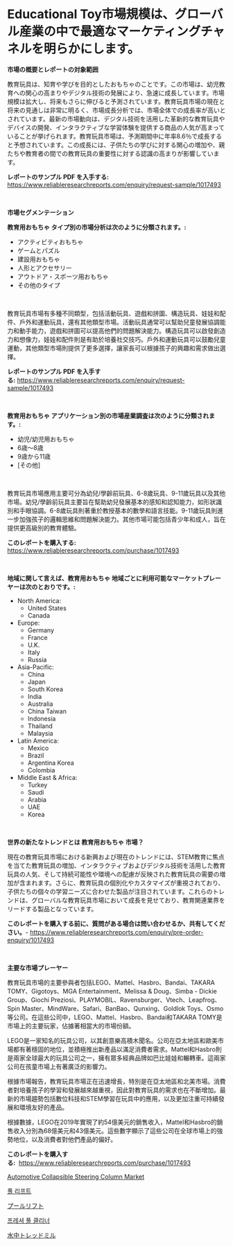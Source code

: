 <p><h1>Educational Toy市場規模は、グローバル産業の中で最適なマーケティングチャネルを明らかにします。</h1></p><p><strong>市場の概要とレポートの対象範囲</strong></p>
<p><p>教育玩具は、知育や学びを目的としたおもちゃのことです。この市場は、幼児教育への関心の高まりやデジタル技術の発展により、急速に成長しています。市場規模は拡大し、将来もさらに伸びると予測されています。教育玩具市場の現在と将来の見通しは非常に明るく、市場成長分析では、市場全体での成長率が高いとされています。最新の市場動向は、デジタル技術を活用した革新的な教育玩具やデバイスの開発、インタラクティブな学習体験を提供する商品の人気が高まっていることが挙げられます。教育玩具市場は、予測期間中に年率8.6％で成長すると予想されています。この成長には、子供たちの学びに対する関心の増加や、親たちや教育者の間での教育玩具の重要性に対する認識の高まりが影響しています。</p></p>
<p><strong>レポートのサンプル PDF を入手する:</strong> <a href="https://www.reliableresearchreports.com/enquiry/request-sample/1017493">https://www.reliableresearchreports.com/enquiry/request-sample/1017493</a></p>
<p>&nbsp;</p>
<p><strong>市場セグメンテーション</strong></p>
<p><strong>教育用おもちゃ タイプ別の市場分析は次のように分類されます。:</strong></p>
<p><ul><li>アクティビティおもちゃ</li><li>ゲームとパズル</li><li>建設用おもちゃ</li><li>人形とアクセサリー</li><li>アウトドア・スポーツ用おもちゃ</li><li>その他のタイプ</li></ul></p>
<p>&nbsp;</p>
<p><p>教育玩具市場有多種不同類型，包括活動玩具、遊戲和拼圖、構造玩具、娃娃和配件、戶外和運動玩具，還有其他類型市場。活動玩具通常可以幫助兒童發展協調能力和動手能力，遊戲和拼圖可以提高他們的問題解決能力。構造玩具可以啟發創造力和想像力，娃娃和配件則是有助於培養社交技巧。戶外和運動玩具可以鼓勵兒童運動，其他類型市場則提供了更多選擇，讓家長可以根據孩子的興趣和需求做出選擇。</p></p>
<p><strong>レポートのサンプル PDF を入手する:</strong>&nbsp;<a href="https://www.reliableresearchreports.com/enquiry/request-sample/1017493">https://www.reliableresearchreports.com/enquiry/request-sample/1017493</a></p>
<p>&nbsp;</p>
<p><strong> 教育用おもちゃ アプリケーション別の市場産業調査は次のように分類されます。:</strong></p>
<p><ul><li>幼児/幼児用おもちゃ</li><li>6歳～8歳</li><li>9歳から11歳</li><li>[その他]</li></ul></p>
<p>&nbsp;</p>
<p><p>教育玩具市場應用主要可分為幼兒/學齡前玩具、6-8歲玩具、9-11歲玩具以及其他市場。幼兒/學齡前玩具主要旨在幫助幼兒發展基本的感知和認知能力，如形狀識別和手眼協調。6-8歲玩具則著重於教授基本的數學和語言技能。9-11歲玩具則進一步加強孩子的邏輯思維和問題解決能力。其他市場可能包括青少年和成人，旨在提供更高級別的教育體驗。</p></p>
<p><strong>このレポートを購入する:</strong>&nbsp; <a href="https://www.reliableresearchreports.com/purchase/1017493">https://www.reliableresearchreports.com/purchase/1017493</a></p>
<p>&nbsp;</p>
<p><strong>地域に関して言えば、教育用おもちゃ 地域ごとに利用可能なマーケットプレーヤーは次のとおりです。:</strong></p>
<p><ul>
    <li>
        North America:
        <ul>
            <li>United States</li>
            <li>Canada</li>
        </ul>
    </li>
    <li>
        Europe:
        <ul>
            <li>Germany</li>
            <li>France</li>
            <li>U.K.</li>
            <li>Italy</li>
            <li>Russia</li>
        </ul>
    </li>
    <li>
        Asia-Pacific:
        <ul>
            <li>China</li>
            <li>Japan</li>
            <li>South Korea</li>
            <li>India</li>
            <li>Australia</li>
            <li>China Taiwan</li>
            <li>Indonesia</li>
            <li>Thailand</li>
            <li>Malaysia</li>
        </ul>
    </li>
    <li>
        Latin America:
        <ul>
            <li>Mexico</li>
            <li>Brazil</li>
            <li>Argentina Korea</li>
            <li>Colombia</li>
        </ul>
    </li>
    <li>
        Middle East & Africa:
        <ul>
            <li>Turkey</li>
            <li>Saudi</li>
            <li>Arabia</li>
            <li>UAE</li>
            <li>Korea</li>
        </ul>
    </li>
    </ul></p>
<p>&nbsp;</p>
<p><strong>世界の新たなトレンドとは 教育用おもちゃ 市場？</strong></p>
<p><p>現在の教育玩具市場における新興および現在のトレンドには、STEM教育に焦点を当てた教育玩具の増加、インタラクティブおよびデジタル技術を活用した教育玩具の人気、そして持続可能性や環境への配慮が反映された教育玩具の需要の増加が含まれます。さらに、教育玩具の個別化やカスタマイズが重視されており、子供たちの個々の学習ニーズに合わせた製品が注目されています。これらのトレンドは、グローバルな教育玩具市場において成長を見せており、教育関連業界をリードする製品となっています。</p></p>
<p><strong>このレポートを購入する前に、質問がある場合は問い合わせるか、共有してください。</strong>- <a href="https://www.reliableresearchreports.com/enquiry/pre-order-enquiry/1017493">https://www.reliableresearchreports.com/enquiry/pre-order-enquiry/1017493</a></p>
<p>&nbsp;</p>
<p><strong>主要な市場プレーヤー</strong></p>
<p><p>教育玩具市場的主要參與者包括LEGO、Mattel、Hasbro、Bandai、TAKARA TOMY、Gigotoys、MGA Entertainment、Melissa & Doug、Simba - Dickie Group、Giochi Preziosi、PLAYMOBIL、Ravensburger、Vtech、Leapfrog、Spin Master、MindWare、Safari、BanBao、Qunxing、Goldlok Toys、Osmo等公司。在這些公司中，LEGO、Mattel、Hasbro、Bandai和TAKARA TOMY是市場上的主要玩家，佔據著相當大的市場份額。</p><p>LEGO是一家知名的玩具公司，以其創意樂高積木聞名。公司在亞太地區和歐美市場都有著穩固的地位，並積極推出新產品以滿足消費者需求。Mattel和Hasbro則是兩家全球最大的玩具公司之一，擁有眾多經典品牌如巴比娃娃和輾轉車。這兩家公司在孩童市場上有著廣泛的影響力。</p><p>根據市場報告，教育玩具市場正在迅速增長，特別是在亞太地區和北美市場。消費者對培養孩子的學習和發展越來越重視，因此對教育玩具的需求也在不斷增加。最新的市場趨勢包括數位科技和STEM學習在玩具中的應用，以及更加注重可持續發展和環境友好的產品。</p><p>根據數據，LEGO在2019年實現了約54億美元的銷售收入，Mattel和Hasbro的銷售收入分別為68億美元和43億美元。這些數字顯示了這些公司在全球市場上的強勢地位，以及消費者對他們產品的偏好。</p></p>
<p><strong>このレポートを購入する:</strong>&nbsp;&nbsp;<a href="https://www.reliableresearchreports.com/purchase/1017493">https://www.reliableresearchreports.com/purchase/1017493</a></p>
<p><p><a href="https://github.com/Sarissaschmalingtr6fz2739/Market-Research-Report-List-1/blob/main/automotive-collapsible-steering-column-market.md">Automotive Collapsible Steering Column Market</a></p><p><a href="https://medium.com/@alonsoolds3wq1d81czn8rbol/%ED%92%80-%EB%A6%AC%ED%94%84%ED%8A%B8-%EC%8B%9C%EC%9E%A5-%EC%9D%B8%EC%82%AC%EC%9D%B4%ED%8A%B8-%EC%8B%9C%EC%9E%A5-%EB%8F%99%ED%96%A5-%EC%84%B1%EC%9E%A5-2024%EB%85%84%EB%B6%80%ED%84%B0-2031%EB%85%84%EA%B9%8C%EC%A7%80-%EC%98%88%EC%B8%A1-cbf13743b026">풀 리프트</a></p><p><a href="https://medium.com/@zoetazuur/%E3%83%97%E3%83%BC%E3%83%AB%E3%83%AA%E3%83%95%E3%83%88%E3%81%AE%E5%B8%82%E5%A0%B4%E5%88%86%E6%9E%90-%E3%81%9D%E3%81%AEcagr-%E5%B8%82%E5%A0%B4%E3%82%BB%E3%82%B0%E3%83%A1%E3%83%B3%E3%83%86%E3%83%BC%E3%82%B7%E3%83%A7%E3%83%B3-%E3%81%8A%E3%82%88%E3%81%B3%E3%82%B0%E3%83%AD%E3%83%BC%E3%83%90%E3%83%AB%E7%94%A3%E6%A5%AD%E6%A6%82%E8%A6%81-f4c674aa3bbf">プールリフト</a></p><p><a href="https://medium.com/@alonsoolds3wq1d81czn8rbol/%EC%95%95%EB%A0%A5%EC%88%98-%EC%84%B8%EC%B2%99%EA%B8%B0-%EC%8B%9C%EC%9E%A5-%EA%B2%BD%EC%9F%81-%EB%B6%84%EC%84%9D-%EC%8B%9C%EC%9E%A5-%EB%8F%99%ED%96%A5-%EB%B0%8F-2031%EB%85%84%EA%B9%8C%EC%A7%80%EC%9D%98-%EC%98%88%EC%B8%A1-9b93388d1a96">프레셔 풀 클리너</a></p><p><a href="https://medium.com/@zoetazuur/%E6%B0%B4%E4%B8%AD%E3%83%88%E3%83%AC%E3%83%83%E3%83%89%E3%83%9F%E3%83%AB%E5%B8%82%E5%A0%B4%E3%81%AE%E5%88%86%E6%9E%90-%E3%82%B0%E3%83%AD%E3%83%BC%E3%83%90%E3%83%AB%E7%94%A3%E6%A5%AD%E3%81%AE%E8%A6%96%E7%82%B9%E3%81%A8%E4%BA%88%E6%B8%AC-2024%E5%B9%B4%E3%81%8B%E3%82%892031%E5%B9%B4-6480c5a435a5">水中トレッドミル</a></p></p>